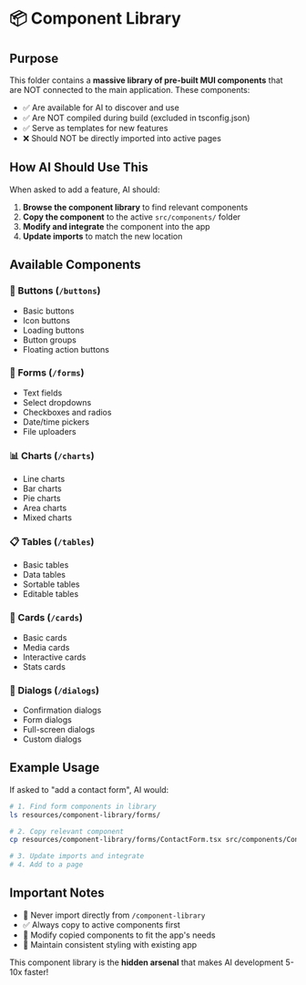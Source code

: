 # 📦 Component Library

## Purpose
This folder contains a **massive library of pre-built MUI components** that are NOT connected to the main application. These components:
- ✅ Are available for AI to discover and use
- ✅ Are NOT compiled during build (excluded in tsconfig.json)
- ✅ Serve as templates for new features
- ❌ Should NOT be directly imported into active pages

## How AI Should Use This

When asked to add a feature, AI should:
1. **Browse the component library** to find relevant components
2. **Copy the component** to the active `src/components/` folder
3. **Modify and integrate** the component into the app
4. **Update imports** to match the new location

## Available Components

### 📘 Buttons (`/buttons`)
- Basic buttons
- Icon buttons
- Loading buttons
- Button groups
- Floating action buttons

### 📝 Forms (`/forms`)
- Text fields
- Select dropdowns
- Checkboxes and radios
- Date/time pickers
- File uploaders

### 📊 Charts (`/charts`)
- Line charts
- Bar charts
- Pie charts
- Area charts
- Mixed charts

### 📋 Tables (`/tables`)
- Basic tables
- Data tables
- Sortable tables
- Editable tables

### 🎴 Cards (`/cards`)
- Basic cards
- Media cards
- Interactive cards
- Stats cards

### 💬 Dialogs (`/dialogs`)
- Confirmation dialogs
- Form dialogs
- Full-screen dialogs
- Custom dialogs

## Example Usage

If asked to "add a contact form", AI would:
```bash
# 1. Find form components in library
ls resources/component-library/forms/

# 2. Copy relevant component
cp resources/component-library/forms/ContactForm.tsx src/components/ContactForm.tsx

# 3. Update imports and integrate
# 4. Add to a page
```

## Important Notes

- 🚫 Never import directly from `/component-library`
- ✅ Always copy to active components first
- 🔧 Modify copied components to fit the app's needs
- 🎨 Maintain consistent styling with existing app

This component library is the **hidden arsenal** that makes AI development 5-10x faster!